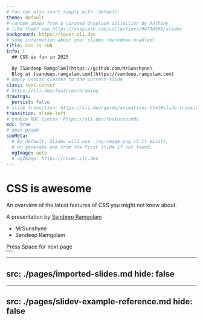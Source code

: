 ```yaml
---
# You can also start simply with 'default'
theme: default
# random image from a curated Unsplash collection by Anthony
# like them? see https://unsplash.com/collections/94734566/slidev
background: https://cover.sli.dev
# some information about your slides (markdown enabled)
title: CSS is FUN
info: |
  ## CSS is fun in 2025
  
  By [Sandeep Ramgolam](https://github.com/MrSunshyne)
  Blog at [sandeep.ramgolam.com](https://sandeep.ramgolam.com)
# apply unocss classes to the current slide
class: text-center
# https://sli.dev/features/drawing
drawings:
  persist: false
# slide transition: https://sli.dev/guide/animations.html#slide-transitions
transition: slide-left
# enable MDC Syntax: https://sli.dev/features/mdc
mdc: true
# open graph
seoMeta:
  # By default, Slidev will use ./og-image.png if it exists,
  # or generate one from the first slide if not found.
  ogImage: auto
  # ogImage: https://cover.sli.dev
---
```


# CSS is awesome

An overview of the latest features of CSS you might not know about.

A presentation by [Sandeep Ramgolam](https://github.com/MrSunshyne)

<div class="flex justify-center text-xs">
  <ul class="flex gap-4 list-style-none">
    <li class="list-style-none">
      <a href="https://github.com/MrSunshyne" target="_blank" class="slidev-icon-btn">
        <carbon:logo-github />
      </a>
      <span>MrSunshyne</span>
    </li>
    <li class="list-style-none">
      <a href="https://sandeep.ramgolam.com" target="_blank" class="slidev-icon-btn">
        <carbon:logo-linkedin />
      </a>
      <span>Sandeep Ramgolam</span>
    </li>
  </ul>
</div>


<div @click="$slidev.nav.next" class="mt-12 py-1" hover:bg="white op-10">
  Press Space for next page <carbon:arrow-right />
</div>

<div class="abs-br m-6 text-xl">
  <button @click="$slidev.nav.openInEditor()" title="Open in Editor" class="slidev-icon-btn">
    <carbon:edit />
  </button>
  <a href="https://github.com/slidevjs/slidev" target="_blank" class="slidev-icon-btn">
    <carbon:logo-github />
  </a>
</div>

<!--
The last comment block of each slide will be treated as slide notes. It will be visible and editable in Presenter Mode along with the slide. [Read more in the docs](https://sli.dev/guide/syntax.html#notes)
-->

---
src: ./pages/imported-slides.md
hide: false
---

---
src: ./pages/slidev-example-reference.md
hide: false
---